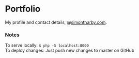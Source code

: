 # Portfolio

My profile and contact details, @[simontharby.com](https://simontharby.com).

### Notes

To serve locally: `$ php -S localhost:8000`  
To deploy changes: Just push new changes to master on GitHub
